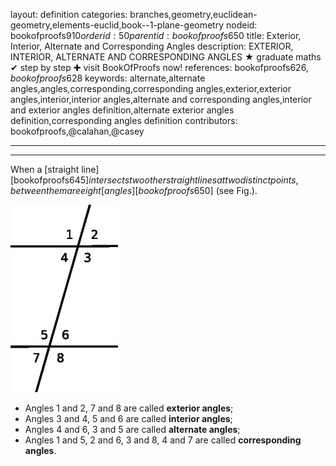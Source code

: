 layout: definition
categories: branches,geometry,euclidean-geometry,elements-euclid,book--1-plane-geometry
nodeid: bookofproofs$910
orderid: 50
parentid: bookofproofs$650
title: Exterior, Interior, Alternate and Corresponding Angles
description: EXTERIOR, INTERIOR, ALTERNATE AND CORRESPONDING ANGLES &#9733; graduate maths &#10004; step by step &#10010; visit BookOfProofs now!
references: bookofproofs$626,bookofproofs$628
keywords: alternate,alternate angles,angles,corresponding,corresponding angles,exterior,exterior angles,interior,interior angles,alternate and corresponding angles,interior and exterior angles definition,alternate exterior angles definition,corresponding angles definition
contributors: bookofproofs,@calahan,@casey

---


---

When a [straight line][bookofproofs$645] intersects two other straight lines at two distinct points, between them are eight [angles][bookofproofs$650] (see Fig.). 


![Fig5p5p35](https://github.com/bookofproofs/bookofproofs.github.io/blob/main/_sources/_assets/images/examples/Fig5p5p35.jpg?raw=true)


* Angles 1 and 2, 7 and 8 are called **exterior angles**; 
* Angles 3 and 4, 5 and 6 are called **interior angles**; 
* Angles 4 and 6, 3 and 5 are called **alternate angles**; 
* Angles 1 and 5, 2 and 6, 3 and 8, 4 and 7 are called **corresponding angles**.
